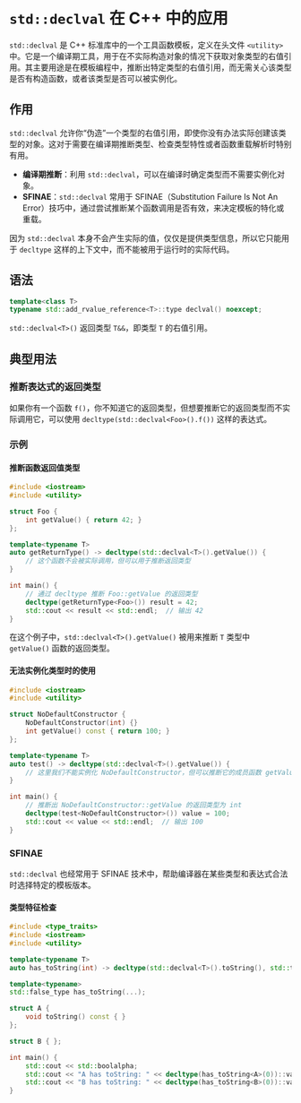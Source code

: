 # `std::declval` 在 C++ 中的应用

`std::declval` 是 C++ 标准库中的一个工具函数模板，定义在头文件 `<utility>` 中。它是一个编译期工具，用于在不实际构造对象的情况下获取对象类型的右值引用。其主要用途是在模板编程中，推断出特定类型的右值引用，而无需关心该类型是否有构造函数，或者该类型是否可以被实例化。

## 作用

`std::declval` 允许你“伪造”一个类型的右值引用，即使你没有办法实际创建该类型的对象。这对于需要在编译期推断类型、检查类型特性或者函数重载解析时特别有用。

- **编译期推断**：利用 `std::declval`，可以在编译时确定类型而不需要实例化对象。
- **SFINAE**：`std::declval` 常用于 SFINAE（Substitution Failure Is Not An Error）技巧中，通过尝试推断某个函数调用是否有效，来决定模板的特化或重载。

因为 `std::declval` 本身不会产生实际的值，仅仅是提供类型信息，所以它只能用于 `decltype` 这样的上下文中，而不能被用于运行时的实际代码。

## 语法

```cpp
template<class T>
typename std::add_rvalue_reference<T>::type declval() noexcept;
```

`std::declval<T>()` 返回类型 `T&&`，即类型 `T` 的右值引用。

## 典型用法

### 推断表达式的返回类型

如果你有一个函数 `f()`，你不知道它的返回类型，但想要推断它的返回类型而不实际调用它，可以使用 `decltype(std::declval<Foo>().f())` 这样的表达式。

### 示例

#### 推断函数返回值类型

```cpp
#include <iostream>
#include <utility>

struct Foo {
    int getValue() { return 42; }
};

template<typename T>
auto getReturnType() -> decltype(std::declval<T>().getValue()) {
    // 这个函数不会被实际调用，但可以用于推断返回类型
}

int main() {
    // 通过 decltype 推断 Foo::getValue 的返回类型
    decltype(getReturnType<Foo>()) result = 42;
    std::cout << result << std::endl;  // 输出 42
}
```

在这个例子中，`std::declval<T>().getValue()` 被用来推断 `T` 类型中 `getValue()` 函数的返回类型。

#### 无法实例化类型时的使用

```cpp
#include <iostream>
#include <utility>

struct NoDefaultConstructor {
    NoDefaultConstructor(int) {}
    int getValue() const { return 100; }
};

template<typename T>
auto test() -> decltype(std::declval<T>().getValue()) {
    // 这里我们不能实例化 NoDefaultConstructor，但可以推断它的成员函数 getValue 的类型
}

int main() {
    // 推断出 NoDefaultConstructor::getValue 的返回类型为 int
    decltype(test<NoDefaultConstructor>()) value = 100;
    std::cout << value << std::endl;  // 输出 100
}
```

### SFINAE

`std::declval` 也经常用于 SFINAE 技术中，帮助编译器在某些类型和表达式合法时选择特定的模板版本。

#### 类型特征检查

```cpp
#include <type_traits>
#include <iostream>
#include <utility>

template<typename T>
auto has_toString(int) -> decltype(std::declval<T>().toString(), std::true_type());

template<typename>
std::false_type has_toString(...);

struct A {
    void toString() const { }
};

struct B { };

int main() {
    std::cout << std::boolalpha;
    std::cout << "A has toString: " << decltype(has_toString<A>(0))::value << std::endl; // 输出 true
    std::cout << "B has toString: " << decltype(has_toString<B>(0))::value << std::endl; // 输出 false
}
```
